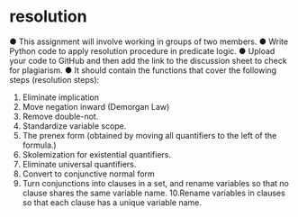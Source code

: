# resolution


● This assignment will involve working in groups of two members.
● Write Python code to apply resolution procedure in predicate logic.
● Upload your code to GitHub and then add the link to the discussion sheet to
check for plagiarism.
● It should contain the functions that cover the following steps (resolution steps):
1. Eliminate implication
2. Move negation inward (Demorgan Law)
3. Remove double-not.
4. Standardize variable scope.
5. The prenex form (obtained by moving all quantifiers to the left of the
formula.)
6. Skolemization for existential quantifiers.
7. Eliminate universal quantifiers.
8. Convert to conjunctive normal form
9. Turn conjunctions into clauses in a set, and rename variables so that no
clause shares the same variable name.
10.Rename variables in clauses so that each clause has a unique variable
name.
